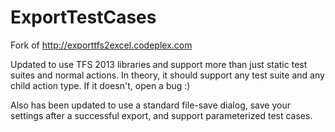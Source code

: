 ExportTestCases
===============

Fork of http://exporttfs2excel.codeplex.com

Updated to use TFS 2013 libraries and support more than just static test suites and normal actions.
In theory, it should support any test suite and any child action type.  If it doesn't, open a bug :)

Also has been updated to use a standard file-save dialog, save your settings after a successful export, and support parameterized test cases.
